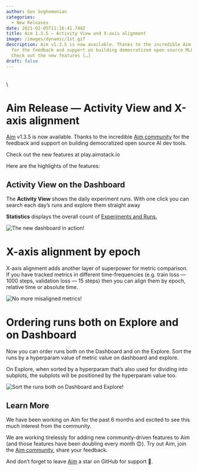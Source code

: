 ```yaml
---
author: Gev Soghomonian
categories:
  - New Releases
date: 2021-02-05T11:16:41.748Z
title: Aim 1.3.5 — Activity View and X-axis alignment
image: /images/dynamic/1st.gif
description: Aim v1.3.5 is now available. Thanks to the incredible Aim community
  for the feedback and support on building democratized open source MLOps tools.
  Check out the new features […]
draft: false
---
```

\
\

# Aim Release — Activity View and X-axis alignment

[Aim](https://github.com/aimhubio/aim) v1.3.5 is now available. Thanks to the incredible [Aim community](https://discord.com/invite/zXq2NfVdtF) for the feedback and support on building democratized open source AI dev tools.

Check out the new features at play.aimstack.io

Here are the highlights of the features:

## Activity View on the Dashboard

The **Activity View** shows the daily experiment runs. With one click you can search each day’s runs and explore them straight away

**Statistics** displays the overall count of [Experiments and Runs. ](https://github.com/aimhubio/aim#concepts)

![](/images/dynamic/1st.gif "The new dashboard in action!")

# **X-axis alignment by epoch**

X-axis alignment adds another layer of superpower for metric comparison. If you have tracked metrics in different time-frequencies (e.g. train loss — 1000 steps, validation loss — 15 steps) then you can align them by epoch, relative time or absolute time.

![](/images/dynamic/2nd.gif "No more misaligned metrics!")

# **Ordering runs both on Explore and on Dashboard**



Now you can order runs both on the Dashboard and on the Explore. Sort the runs by a hyperparam value of metric value on dashboard and explore.

On Explore, when sorted by a hyperparam that’s also used for dividing into subplots, the subplots will be positioned by the hyperparam value too.

![](/images/dynamic/3.gif "Sort the runs both on Dashboard and Explore!")

## Learn More



We have been working on Aim for the past 6 months and excited to see this much interest from the community.

We are working tirelessly for adding new community-driven features to Aim (and those features have been doubling every month 😊). Try out Aim, join the [Aim community](https://aimstack.slack.com/?redir=%2Fssb%2Fredirect), share your feedback.

And don’t forget to leave [Aim](https://github.com/aimhubio/aim) a star on GitHub for support 🙌.